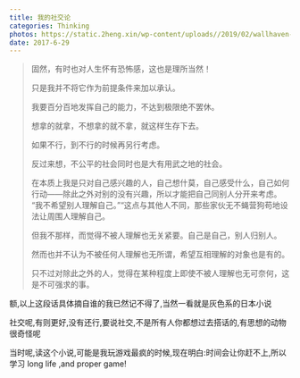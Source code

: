 ```yaml
---
title: 我的社交论
categories: Thinking
photos: https://static.2heng.xin/wp-content/uploads//2019/02/wallhaven-672007-1-1024x576.png
date: 2017-6-29
---
```


> 固然，有时也对人生怀有恐怖感，这也是理所当然！
>
> 只是我并不将它作为前提条件来加以承认。
>
> 我要百分百地发挥自己的能力，不达到极限绝不罢休。
>
> 想拿的就拿，不想拿的就不拿，就这样生存下去。
>
> 如果不行，到不行的时候再另行考虑。
>
> 反过来想，不公平的社会同时也是大有用武之地的社会。 
>
> 在本质上我是只对自己感兴趣的人，自己想什莫，自己感受什么，自己如何行动——除此之外对别的没有兴趣，所以才能把自己同别人分开来考虑。 “我不希望别人理解自己。”“这点与其他人不同，那些家伙无不蝇营狗苟地设法让周围人理解自己。
>
> 但我不那样，而觉得不被人理解也无关紧要。自己是自己，别人归别人。
>
> 然而也并不认为不被任何人理解也无所谓，希望互相理解的对象也是有的。
>
> 只不过对除此之外的人，觉得在某种程度上即使不被人理解也无可奈何，这是不可强求的事。



额,以上这段话具体摘自谁的我已然记不得了,当然一看就是灰色系的日本小说



社交呢,有则更好,没有还行,要说社交,不是所有人你都想过去搭话的,有思想的动物很奇怪呢



当时呢,读这个小说,可能是我玩游戏最疯的时候,现在明白:时间会让你赶不上,所以学习 long life ,and proper game!